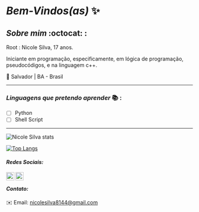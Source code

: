 # _Bem-Vindos(as)_ :sparkles: 

            
## *_Sobre mim_* :octocat: :

Root : Nicole Silva, 17 anos.

 Iniciante em programação, especificamente, em lógica de programação, pseudocódigos, e na linguagem c++.

 
:round_pushpin: Salvador | BA - Brasil
***
### *_Linguagens que pretendo aprender_* :books: :

- [ ] Python
- [ ] Shell Script

***


![Nicole Silva stats](https://github-readme-stats.vercel.app/api?username=Nicolesilvaa&hide=contribs,prs&show_icons=true&theme=dark)

[![Top Langs](https://github-readme-stats.vercel.app/api/top-langs/?username=Nicolesilvaa&layout=compact&theme=dark)](https://github.com/anuraghazra/githubreadmestats)

#### _Redes Sociais:_
  <a href="https://www.instagram.com/nilewaa/">
    <img align="left" alt="Nicole Instagram" width="22px" src="https://cdn.jsdelivr.net/npm/simple-icons@v3/icons/instagram.svg"/> 
      <a/>
        <a href="htps://www.linkedin.com/in/NicoleSilva-J/">
          <img align="left" alt="Nicole Linkedin" width="22px" src="https://cdn.jsdelivr.net/npm/simple-icons@v3/icons/linkedin.svg"/> 
            <a/>
        <br/>
               
 #### _Contato:_              
:envelope: Email: nicolesilva8144@gmail.com
           
 
